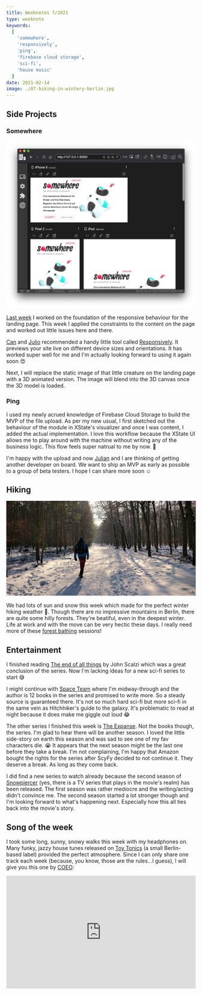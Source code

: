 ```yaml
---
title: Weeknotes 7/2021
type: weeknote
keywords:
  [
    'somewhere',
    'responsively',
    'ping',
    'firebase cloud storage',
    'sci-fi',
    'house music'
  ]
date: 2021-02-14
image: ./07-hiking-in-wintery-berlin.jpg
---
```


## Side Projects

### Somewhere

![Building Somewhere in the Responsively editor](./07-responsively-editor.jpg)

[Last week](/weeknotes/2021/06/) I worked on the foundation of the responsive behaviour for the landing page. This week I applied the constraints to the content on the page and worked out little issues here and there.

[Can](https://twitter.com/cangoektas) and [Julio](https://twitter.com/juliozynger) recommended a handy little tool called [Responsively](https://responsively.app/). It previews your site live on different device sizes and orientations. It has worked super well for me and I'm actually looking forward to using it again soon 😍

Next, I will replace the static image of that little creature on the landing page with a 3D animated version. The image will blend into the 3D canvas once the 3D model is loaded.

### Ping

I used my newly acrued knowledge of Firebase Cloud Storage to build the MVP of the file upload. As per my new usual, I first sketched out the behaviour of the module in XState's visualizer and once I was content, I added the actual implementation. I love this workflow because the XState UI allows me to play around with the machine without writing any of the business logic. This flow feels super natrual to me by now. 🌅

I'm happy with the upload and now [Julian](http://julianpanzer.com) and I are thinking of getting another developer on board. We want to ship an MVP as early as possible to a group of beta testers. I hope I can share more soon ☺️

## Hiking

![Hiking in winterly Berlin](./07-hiking-in-wintery-berlin.jpg)

We had lots of sun and snow this week which made for the perfect winter hiking weather 🥾. Though there are no impressive mountains in Berlin, there are quite some hilly forests. They're beatiful, even in the deepest winter. Life at work and with the move can be very hectic these days. I really need more of these [forest bathing](https://time.com/5259602/japanese-forest-bathing/) sessions!

## Entertainment

I finished reading [The end of all things](https://www.goodreads.com/book/show/23168809-the-end-of-all-things) by John Scalzi which was a great conclusion of the series. Now I'm lacking ideas for a new sci-fi series to start 😅

I might continue with [Space Team](https://www.goodreads.com/series/206992-space-team) where I'm midway-through and the author is 12 books in the series and promised to write more. So a steady source is guaranteed there. It's not so much hard sci-fi but more sci-fi in the same vein as Hitchhiker's guide to the galaxy. It's problematic to read at night because it does make me giggle out loud 😂

The other series I finished this week is [The Expanse](<https://en.wikipedia.org/wiki/The_Expanse_(TV_series)>). Not the books though, the series. I'm glad to hear there will be another season. I loved the little side-story on earth this season and was sad to see one of my fav characters die. 😭 It appears that the next season might be the last one before they take a break. I'm not complaining, I'm happy that Amazon bought the rights for the series after ScyFy decided to not continue it. They deserve a break. As long as they come back.

I did find a new series to watch already because the second season of [Snowpiercer](<https://en.wikipedia.org/wiki/Snowpiercer_(TV_series)>) (yes, there is a TV series that plays in the movie's realm) has been released. The first season was rather mediocre and the writing/acting didn't convince me. The second season started a lot stronger though and I'm looking forward to what's happening next. Especially how this all ties back into the movie's story.

## Song of the week

I took some long, sunny, snowy walks this week with my headphones on. Many funky, jazzy house tunes released on [Toy Tonics](https://soundcloud.com/toytonics) (a small Berlin-based label) provided the perfect atmosphere. Since I can only share one track each week (because, you know, those are the rules...I guess), I will give you this one by [COEO](https://soundcloud.com/coeo):

<iframe width="100%" height="300" scrolling="no" frameborder="no" src="https://w.soundcloud.com/player/?url=https%3A//api.soundcloud.com/tracks/178406952&color=%23ff5500&auto_play=false&hide_related=false&show_comments=true&show_user=true&show_reposts=false&show_teaser=true&visual=true"></iframe>
